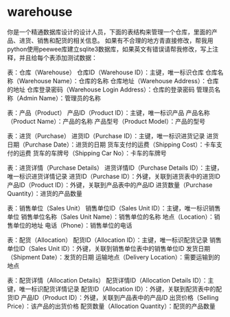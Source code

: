 # warehouse
你是一个精通数据库设计的设计人员，下面的表结构来管理一个仓库，里面的产品、进货、销售和配货的相关信息。
如果有不合理的地方青直接修改，帮我用python使用peewee库建立sqlite3数据库，如果英文有错误请帮我修改，写上注释，并且给每个表添加测试数据：

表：仓库（Warehouse）
仓库ID（Warehouse ID）：主键，唯一标识仓库
仓库名称（Warehouse Name）：仓库的名称
仓库地址（Warehouse Address）：仓库的地址
仓库登录密码（Warehouse Login Address）：仓库的登录密码
管理员名称（Admin Name）：管理员的名称

表：产品（Product）
产品ID（Product ID）：主键，唯一标识产品
产品名称（Product Name）：产品的名称
产品型号（Product Model）：产品的型号

表：进货（Purchase）
进货ID（Purchase ID）：主键，唯一标识进货记录
进货日期（Purchase Date）：进货的日期
货车支付的运费（Shipping Cost）：卡车支付的运费
货车的车牌号（Shipping Car No）：卡车的车牌号

表：进货详情（Purchase Details）
进货详情ID（Purchase Details ID）：主键，唯一标识进货详情记录
进货ID（Purchase ID）：外键，关联到进货表中的进货ID
产品ID（Product ID）：外键，关联到产品表中的产品ID
进货数量（Purchase Quantity）：进货的产品数量

表：销售单位（Sales Unit）
销售单位ID（Sales Unit ID）：主键，唯一标识销售单位
销售单位名称（Sales Unit Name）：销售单位的名称
地点（Location）：销售单位的地址
电话（Phone）：销售单位的电话

表：配货（Allocation）
配货ID（Allocation ID）：主键，唯一标识配货记录
销售单位ID（Sales Unit ID）：外键，关联到销售单位表中的销售单位ID
发货日期（Shipment Date）：发货的日期
运输地点（Delivery Location）：需要运输到的地点

表：配货详情（Allocation Details）
配货详情ID（Allocation Details ID）：主键，唯一标识配货详情记录
配货ID（Allocation ID）：外键，关联到配货表中的配货ID
产品ID（Product ID）：外键，关联到产品表中的产品ID
出货价格（Selling Price）：该产品的出货价格
配货数量（Allocation Quantity）：配货的产品数量

